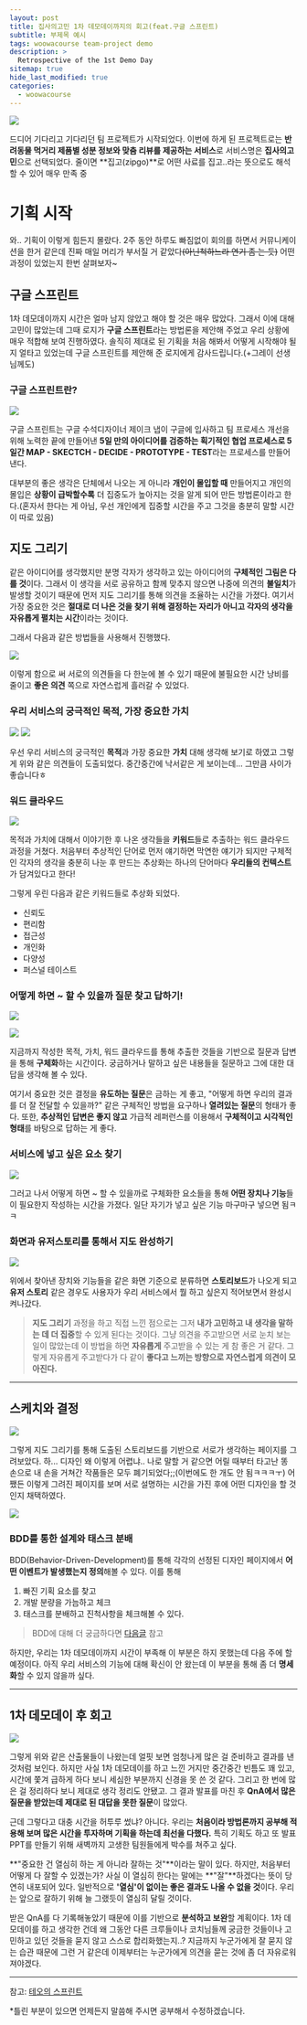 ```yaml
---
layout: post
title: 집사의고민 1차 데모데이까지의 회고(feat.구글 스프린트)
subtitle: 부제목 예시
tags: woowacourse team-project demo
description: >
  Retrospective of the 1st Demo Day 
sitemap: true
hide_last_modified: true
categories:
  - woowacourse
---
```


![](/assets/img/blog/woowacourse/1d_2.png)

드디어 기다리고 기다리던 팀 프로젝트가 시작되었다. 이번에 하게 된 프로젝트로는 **반려동물 먹거리 제품별 성분 정보와 맞춤 리뷰를 제공하는 서비스**로 서비스명은 **집사의고민**으로 선택되었다. 줄이면 **집고(zipgo)**로 어떤 사료를 집고..라는 뜻으로도 해석할 수 있어 매우 만족 중

# 기획 시작

와.. 기획이 이렇게 힘든지 몰랐다. 2주 동안 하루도 빠짐없이 회의를 하면서 커뮤니케이션을 한거 같은데 진짜 매일 머리가 부서질 거 같았다~~(아닌척하느라 연기 좀 는 듯)~~ 어떤 과정이 있었는지 한번 살펴보자~

## 구글 스프린트
1차 데모데이까지 시간은 얼마 남지 않았고 해야 할 것은 매우 많았다. 그래서 이에 대해 고민이 많았는데 그때 로지가 **구글 스프린트**라는 방법론을 제안해 주었고 우리 상황에 매우 적합해 보여 진행하였다. 솔직히 제대로 된 기획을 처음 해봐서 어떻게 시작해야 될지 얼타고 있었는데 구글 스프린트를 제안해 준 로지에게 감사드립니다.(+그레이 선생님께도)

### 구글 스프린트란?
![](/assets/img/blog/woowacourse/1d_3.png)

구글 스프린트는 구글 수석디자이너 제이크 냅이 구글에 입사하고 팀 프로세스 개선을 위해 노력한 끝에 만들어낸 **5일 만의 아이디어를 검증하는 획기적인 협업 프로세스로 5일간 MAP - SKECTCH - DECIDE - PROTOTYPE - TEST**라는 프로세스를 만들어 낸다. 

대부분의 좋은 생각은 단체에서 나오는 게 아니라 **개인이 몰입할 때** 만들어지고 개인의 몰입은 **상황이 급박할수록** 더 집중도가 높아지는 것을 알게 되어 만든 방법론이라고 한다.(혼자서 한다는 게 아님, 우선 개인에게 집중할 시간을 주고 그것을 충분히 말할 시간이 따로 있음)

## 지도 그리기

같은 아이디어를 생각했지만 분명 각자가 생각하고 있는 아이디어의 **구체적인 그림은 다를 것**이다. 그래서 이 생각을 서로 공유하고 함께 맞추지 않으면 나중에 의견의 **불일치**가 발생할 것이기 때문에 먼저 지도 그리기를 통해 의견을 조율하는 시간을 가졌다. 여기서 가장 중요한 것은 **절대로 더 나은 것을 찾기 위해 결정하는 자리가 아니고 각자의 생각을 자유롭게 펼치는 시간**이라는 것이다.

그래서 다음과 같은 방법들을 사용해서 진행했다.

![](/assets/img/blog/woowacourse/1d_4.png)

이렇게 함으로 써 서로의 의견들을 다 한눈에 볼 수 있기 때문에 불필요한 시간 낭비를 줄이고 **좋은 의견** 쪽으로 자연스럽게 흘러갈 수 있었다.

### 우리 서비스의 궁극적인 목적, 가장 중요한 가치

![](/assets/img/blog/woowacourse/1d_5.png) ![](/assets/img/blog/woowacourse/1d_6.png)

우선 우리 서비스의 궁극적인 **목적**과 가장 중요한 **가치** 대해 생각해 보기로 하였고 그렇게 위와 같은 의견들이 도출되었다. 중간중간에 낙서같은 게 보이는데... 그만큼 사이가 좋습니다ㅎ

### 워드 클라우드

![](/assets/img/blog/woowacourse/1d_7.png)

목적과 가치에 대해서 이야기한 후 나온 생각들을 **키워드**들로 추출하는 워드 클라우드 과정을 거쳤다. 처음부터 추상적인 단어로 먼저 얘기하면 막연한 얘기가 되지만 구체적인 각자의 생각을 충분히 나눈 후 만드는 추상화는 하나의 단어마다 **우리들의 컨텍스트**가 담겨있다고 한다!

그렇게 우린 다음과 같은 키워드들로 추상화 되었다.
- 신뢰도
- 편리함
- 접근성
- 개인화
- 다양성
- 퍼스널 테이스트

### 어떻게 하면 ~ 할 수 있을까 질문 찾고 답하기!

![](/assets/img/blog/woowacourse/1d_8.png)

![](/assets/img/blog/woowacourse/1d_9.png)

지금까지 작성한 목적, 가치, 워드 클라우드를 통해 추출한 것들을 기반으로 질문과 답변을 통해 **구체화**하는 시간이다. 궁금하거나 말하고 싶은 내용들을 질문하고 그에 대한 대답을 생각해 볼 수 있다.

여기서 중요한 것은 결정을 **유도하는 질문**은 금하는 게 좋고, "어떻게 하면 우리의 결과를 더 잘 전달할 수 있을까?" 같은 구체적인 방법을 요구하나 **열려있는 질문**의 형태가 좋다. 또한, **추상적인 답변은 좋지 않고** 가급적 레퍼런스를 이용해서 **구체적이고 시각적인 형태**를 바탕으로 답하는 게 좋다.

### 서비스에 넣고 싶은 요소 찾기

![](/assets/img/blog/woowacourse/1d_10.png)

그러고 나서 어떻게 하면 ~ 할 수 있을까로 구체화한 요소들을 통해 **어떤 장치나 기능**들이 필요한지 작성하는 시간을 가졌다. 일단 자기가 넣고 싶은 기능 마구마구 넣으면 됨ㅋㅋ

### 화면과 유저스토리를 통해서 지도 완성하기

![](/assets/img/blog/woowacourse/1d_11.png)

위에서 찾아낸 장치와 기능들을 같은 화면 기준으로 분류하면 **스토리보드**가 나오게 되고 **유저 스토리** 같은 경우도 사용자가 우리 서비스에서 뭘 하고 싶은지 적어보면서 완성시켜나갔다.

> **지도 그리기** 과정을 하고 직접 느낀 점으로는 그저 **내가 고민하고 내 생각을 말하는 데 더 집중**할 수 있게 된다는 것이다. 그냥 의견을 주고받으면 서로 눈치 보는 일이 많았는데 이 방법을 하면 **자유롭게** 주고받을 수 있는 게 참 좋은 거 같다. 그렇게 자유롭게 주고받다가 다 같이 **좋다고 느끼는 방향으로 자연스럽게 의견이 모아진다.**

---

## 스케치와 결정

![](/assets/img/blog/woowacourse/1d_12.png)

그렇게 지도 그리기를 통해 도출된 스토리보드를 기반으로 서로가 생각하는 페이지를 그려보았다. 하... 디자인 왜 이렇게 어렵냐.. 나로 말할 거 같으면 어릴 때부터 타고난 똥 손으로 내 손을 거쳐간 작품들은 모두 폐기되었다;;(이번에도 한 개도 안 됨ㅋㅋㅋㅜ) 어쨌든 이렇게 그려진 페이지를 보며 서로 설명하는 시간을 가진 후에 어떤 디자인을 할 것인지 채택하였다.

![](/assets/img/blog/woowacourse/1d_13.png)

### BDD를 통한 설계와 태스크 분배

BDD(Behavior-Driven-Development)를 통해 각각의 선정된 디자인 페이지에서 **어떤 이벤트가 발생했는지 정의**해볼 수 있다. 이를 통해 
1. 빠진 기획 요소를 찾고
2. 개발 분량을 가늠하고 체크
3. 태스크를 분배하고 진척사항을 체크해볼 수 있다.

> BDD에 대해 더 궁금하다면 [다음글] 참고

[다음글]:https://velog.io/@teo/behavior-driven-development-schema-driven-development

하지만, 우리는 1차 데모데이까지 시간이 부족해 이 부분은 하지 못했는데 다음 주에 할 예정이다. 아직 우리 서비스의 기능에 대해 확신이 안 왔는데 이 부분을 통해 좀 더 **명세화**할 수 있지 않을까 싶다.

---

## 1차 데모데이 후 회고

![](/assets/img/blog/woowacourse/1d_14.png)

그렇게 위와 같은 산출물들이 나왔는데 얼핏 보면 엄청나게 많은 걸 준비하고 결과를 낸 것처럼 보인다. 하지만 사실 1차 데모데이를 하고 느낀 거지만 중간중간 빈틈도 꽤 있고, 시간에 쫓겨 급하게 하다 보니 세심한 부분까지 신경을 못 쓴 것 같다. 그리고 한 번에 많은 걸 정리하다 보니 제대로 생각 정리도 안됐고. 그 결과 발표를 마친 후 **QnA에서 많은 질문을 받았는데 제대로 된 대답을 못한 질문**이 많았다.

근데 그렇다고 대충 시간을 허투루 썼냐? 아니다. 우리는 **처음이라 방법론까지 공부해 적용해 보며 많은 시간을 투자하며 기획을 하는데 최선을 다했다.** 특히 기획도 하고 또 발표 PPT를 만들기 위해 새벽까지 고생한 팀원들에게 박수를 쳐주고 싶다.

**"중요한 건 열심히 하는 게 아니라 잘하는 것"**이라는 말이 있다. 하지만, 처음부터 어떻게 다 잘할 수 있겠는가? 사실 이 열심히 한다는 말에는 **"잘"**하겠다는 뜻이 당연히 내포되어 있다. 일반적으로 **'열심'이 없이는 좋은 결과도 나올 수 없을 것**이다. 우리는 앞으로 잘하기 위해 늘 그랬듯이 열심히 달릴 것이다.

받은 QnA를 다 기록해놓았기 때문에 이를 기반으로 **분석하고 보완**할 계획이다. 1차 데모데이를 하고 생각한 건데 왜 그동안 다른 크루들이나 코치님들께 궁금한 것들이나 고민하고 있던 것들을 묻지 않고 스스로 합리화했는지..? 지금까지 누군가에게 잘 묻지 않는 습관 때문에 그런 거 같은데 이제부터는 누군가에게 의견을 묻는 것에 좀 더 자유로워져야겠다.

---
참고:
[테오의 스프린트](https://velog.io/@teo/google-sprint-14)

*틀린 부분이 있으면 언제든지 말씀해 주시면 공부해서 수정하겠습니다.
